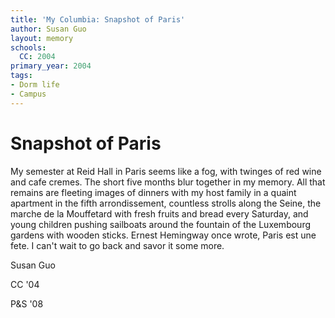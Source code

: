 ```yaml
---
title: 'My Columbia: Snapshot of Paris'
author: Susan Guo
layout: memory
schools:
  CC: 2004
primary_year: 2004
tags:
- Dorm life
- Campus
---
```

# Snapshot of Paris

My semester at Reid Hall in Paris seems like a fog, with twinges of red wine and cafe cremes.  The short five months blur together in my memory.  All that remains are fleeting images of dinners with my host family in a quaint apartment in the fifth arrondissement, countless strolls along the Seine, the marche de la Mouffetard with fresh fruits and bread every Saturday, and young children pushing sailboats around the fountain of the Luxembourg gardens with wooden sticks.  Ernest Hemingway once wrote, Paris est une fete.  I can't wait to go back and savor it some more.

Susan Guo

CC '04

P&S '08
